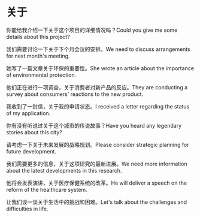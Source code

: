 # 关于

<p><span class="chinese">你能给我介绍一下关于这个项目的详细情况吗？</span><span class="english">Could you give me some details about this project?</span></p>
<p><span class="chinese">我们需要讨论一下关于下个月会议的安排。</span><span class="english">We need to discuss arrangements for next month's meeting.</span></p>
<p><span class="chinese">她写了一篇文章关于环保的重要性。</span><span class="english">She wrote an article about the importance of environmental protection.</span></p>
<p><span class="chinese">他们正在进行一项调查，关于消费者对新产品的反应。</span><span class="english">They are conducting a survey about consumers' reactions to the new product.</span></p>
<p><span class="chinese">我收到了一封信，关于我的申请状态。</span><span class="english">I received a letter regarding the status of my application.</span></p>
<p><span class="chinese">你有没有听说过关于这个城市的传说故事？</span><span class="english">Have you heard any legendary stories about this city?</span></p>
<p><span class="chinese">请考虑一下关于未来发展的战略规划。</span><span class="english">Please consider strategic planning for future development.</span></p>
<p><span class="chinese">我们需要更多的信息，关于这项研究的最新进展。</span><span class="english">We need more information about the latest developments in this research.</span></p>
<p><span class="chinese">他将会发表演讲，关于医疗保健系统的改革。</span><span class="english">He will deliver a speech on the reform of the healthcare system.</span></p>
<p><span class="chinese">让我们谈一谈关于生活中的挑战和困难。</span><span class="english">Let's talk about the challenges and difficulties in life.</span></p>
